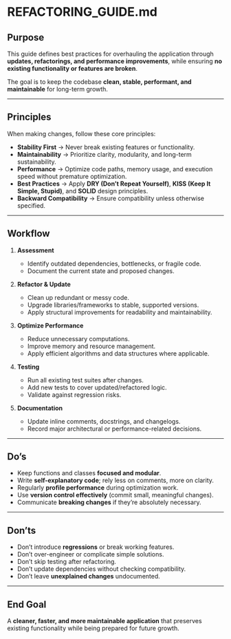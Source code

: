 # REFACTORING_GUIDE.md

## Purpose

This guide defines best practices for overhauling the application through **updates, refactorings, and performance improvements**, while ensuring **no existing functionality or features are broken**.

The goal is to keep the codebase **clean, stable, performant, and maintainable** for long-term growth.

---

## Principles

When making changes, follow these core principles:

- **Stability First** → Never break existing features or functionality.  
- **Maintainability** → Prioritize clarity, modularity, and long-term sustainability.  
- **Performance** → Optimize code paths, memory usage, and execution speed without premature optimization.  
- **Best Practices** → Apply **DRY (Don’t Repeat Yourself)**, **KISS (Keep It Simple, Stupid)**, and **SOLID** design principles.  
- **Backward Compatibility** → Ensure compatibility unless otherwise specified.  

---

## Workflow

1. **Assessment**  
   - Identify outdated dependencies, bottlenecks, or fragile code.  
   - Document the current state and proposed changes.  

2. **Refactor & Update**  
   - Clean up redundant or messy code.  
   - Upgrade libraries/frameworks to stable, supported versions.  
   - Apply structural improvements for readability and maintainability.  

3. **Optimize Performance**  
   - Reduce unnecessary computations.  
   - Improve memory and resource management.  
   - Apply efficient algorithms and data structures where applicable.  

4. **Testing**  
   - Run all existing test suites after changes.  
   - Add new tests to cover updated/refactored logic.  
   - Validate against regression risks.  

5. **Documentation**  
   - Update inline comments, docstrings, and changelogs.  
   - Record major architectural or performance-related decisions.  

---

## Do’s
- Keep functions and classes **focused and modular**.  
- Write **self-explanatory code**; rely less on comments, more on clarity.  
- Regularly **profile performance** during optimization work.  
- Use **version control effectively** (commit small, meaningful changes).  
- Communicate **breaking changes** if they’re absolutely necessary.  

---

## Don’ts
- Don’t introduce **regressions** or break working features.  
- Don’t over-engineer or complicate simple solutions.  
- Don’t skip testing after refactoring.  
- Don’t update dependencies without checking compatibility.  
- Don’t leave **unexplained changes** undocumented.  

---

## End Goal
A **cleaner, faster, and more maintainable application** that preserves existing functionality while being prepared for future growth.
